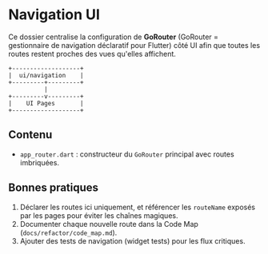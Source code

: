 <!--
Fichier : lib/ui/navigation/README.md
Rôle : Présenter la navigation GoRouter de la couche UI.
Dépendances : Flutter, GoRouter, widgets UI.
Exemple d'usage : Lire avant d'ajouter une route ou de modifier la navigation.
-->

# Navigation UI

Ce dossier centralise la configuration de **GoRouter** (GoRouter = gestionnaire de navigation déclaratif pour Flutter) côté UI afin que toutes les routes restent proches des vues qu'elles affichent.

```
+-------------------+
|  ui/navigation    |
+---------+---------+
          |
+---------v---------+
|    UI Pages       |
+-------------------+
```

## Contenu
- `app_router.dart` : constructeur du `GoRouter` principal avec routes imbriquées.

## Bonnes pratiques
1. Déclarer les routes ici uniquement, et référencer les `routeName` exposés par les pages pour éviter les chaînes magiques.
2. Documenter chaque nouvelle route dans la Code Map (`docs/refactor/code_map.md`).
3. Ajouter des tests de navigation (widget tests) pour les flux critiques.
